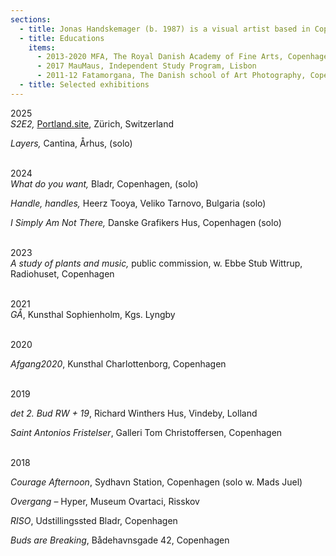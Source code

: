 ```yaml
---
sections:
  - title: Jonas Handskemager (b. 1987) is a visual artist based in Copenhagen.
  - title: Educations
    items:
      - 2013-2020 MFA, The Royal Danish Academy of Fine Arts, Copenhagen
      - 2017 MauMaus, Independent Study Program, Lisbon
      - 2011-12 Fatamorgana, The Danish school of Art Photography, Copenhagen
  - title: Selected exhibitions
---
```

<p>2025<br><em>S2E2, </em><a href="http://Portland.site">Portland.site</a>, Zürich, Switzerland</p><p><em>Layers, </em>Cantina, Århus, (solo)</p><p><br>2024<br><em>What do you want, </em>Bladr, Copenhagen, (solo)</p><p><em>Handle, handles, </em>Heerz Tooya, Veliko Tarnovo, Bulgaria (solo)</p><p><em>I Simply Am Not There, </em>Danske Grafikers Hus, Copenhagen (solo)</p><p><br>2023<br><em>A study of plants and music,</em> public commission, w. Ebbe Stub Wittrup, Radiohuset, Copenhagen</p><p><br>2021<br><em>GÅ</em>, Kunsthal Sophienholm, Kgs. Lyngby</p><p><br>2020</p><p><em>Afgang2020</em>, Kunsthal Charlottenborg, Copenhagen</p><p><br>2019</p><p><em>det 2. Bud RW + 19</em>, Richard Winthers Hus, Vindeby, Lolland</p><p><em>Saint Antonios Fristelser</em>, Galleri Tom Christoffersen, Copenhagen</p><p><br>2018</p><p><em>Courage Afternoon</em>, Sydhavn Station, Copenhagen (solo w. Mads Juel)</p><p><em>Overgang</em> – Hyper, Museum Ovartaci, Risskov</p><p><em>RISO</em>, Udstillingssted Bladr, Copenhagen</p><p><em>Buds are Breaking</em>, Bådehavnsgade 42, Copenhagen</p>